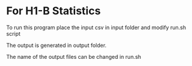 # For H1-B Statistics

To run this program place the input csv in input folder and modify run.sh script

The output is generated in output folder.

The name of the output files can be changed in run.sh

